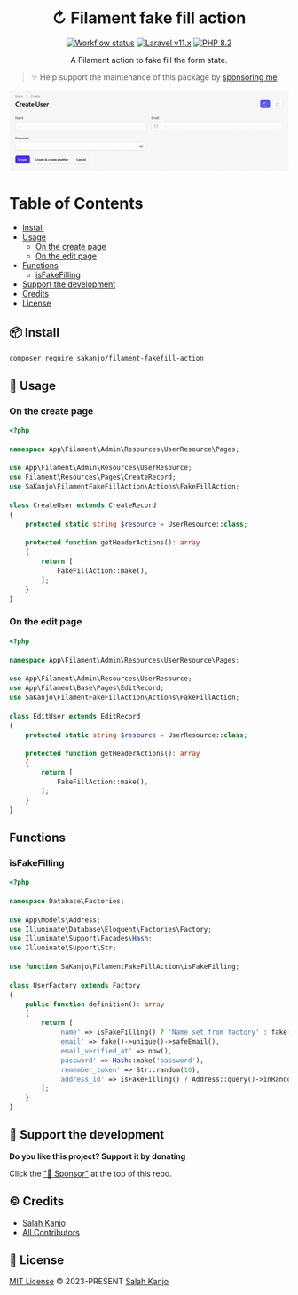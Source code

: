<h1 align="center">↻ Filament fake fill action</h1>

<p align="center">
    <a href="https://github.com/sakanjo/filament-fakefill-action/actions"><img alt="Workflow status" src="https://img.shields.io/github/actions/workflow/status/sakanjo/filament-fakefill-action/tests.yml?style=for-the-badge"></a>
    <a href="https://laravel.com"><img alt="Laravel v11.x" src="https://img.shields.io/badge/Laravel-v11.x-FF2D20?style=for-the-badge&logo=laravel"></a>
    <a href="https://php.net"><img alt="PHP 8.2" src="https://img.shields.io/badge/PHP-8.2-777BB4?style=for-the-badge&logo=php"></a>
</p>

<p align="center">A Filament action to fake fill the form state.</p>

> ✨ Help support the maintenance of this package by [sponsoring me](https://github.com/sponsors/sakanjo).

![Preview](./art/preview.gif)

Table of Contents
=================

* [Install](#-install)
* [Usage](#-usage)
  * [On the create page](#on-the-create-page)
  * [On the edit page](#on-the-edit-page)
* [Functions](#functions)
  * [isFakeFilling](#isFakeFilling)
* [Support the development](#-support-the-development)
* [Credits](#%EF%B8%8F-credits)
* [License](#-license)

## 📦 Install

```
composer require sakanjo/filament-fakefill-action
```

## 🦄 Usage

### On the create page

```php
<?php

namespace App\Filament\Admin\Resources\UserResource\Pages;

use App\Filament\Admin\Resources\UserResource;
use Filament\Resources\Pages\CreateRecord;
use SaKanjo\FilamentFakeFillAction\Actions\FakeFillAction;

class CreateUser extends CreateRecord
{
    protected static string $resource = UserResource::class;

    protected function getHeaderActions(): array
    {
        return [
            FakeFillAction::make(),
        ];
    }
}
```

### On the edit page

```php
<?php

namespace App\Filament\Admin\Resources\UserResource\Pages;

use App\Filament\Admin\Resources\UserResource;
use App\Filament\Base\Pages\EditRecord;
use SaKanjo\FilamentFakeFillAction\Actions\FakeFillAction;

class EditUser extends EditRecord
{
    protected static string $resource = UserResource::class;

    protected function getHeaderActions(): array
    {
        return [
            FakeFillAction::make(),
        ];
    }
}
```

## Functions

### isFakeFilling

```php
<?php

namespace Database\Factories;

use App\Models\Address;
use Illuminate\Database\Eloquent\Factories\Factory;
use Illuminate\Support\Facades\Hash;
use Illuminate\Support\Str;

use function SaKanjo\FilamentFakeFillAction\isFakeFilling;

class UserFactory extends Factory
{
    public function definition(): array
    {
        return [
            'name' => isFakeFilling() ? 'Name set from factory' : fake()->name(),
            'email' => fake()->unique()->safeEmail(),
            'email_verified_at' => now(),
            'password' => Hash::make('password'),
            'remember_token' => Str::random(10),
            'address_id' => isFakeFilling() ? Address::query()->inRandomOrder()->first()->getKey() : null,
        ];
    }
}
```

## 💖 Support the development

**Do you like this project? Support it by donating**

Click the ["💖 Sponsor"](https://github.com/sponsors/sakanjo) at the top of this repo.

## ©️ Credits

- [Salah Kanjo](https://github.com/sakanjo)
- [All Contributors](../../contributors)

## 📄 License

[MIT License](https://github.com/sakanjo/filament-fakefill-action/blob/master/LICENSE) © 2023-PRESENT [Salah Kanjo](https://github.com/sakanjo)
